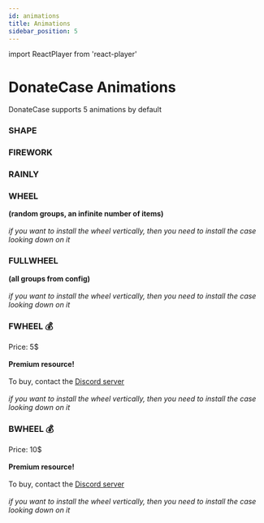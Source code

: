 ```yaml
---
id: animations
title: Animations
sidebar_position: 5
---
```

import ReactPlayer from 'react-player'


# DonateCase Animations
DonateCase supports 5 animations by default

### SHAPE
<ReactPlayer loop="true" controls url='https://jodexindustries.xyz/assets/videos/shape.mkv' />

### FIREWORK
<ReactPlayer loop="true" controls url='https://jodexindustries.xyz/assets/videos/firework.mkv' />

### RAINLY
<ReactPlayer loop="true" controls url='https://jodexindustries.xyz/assets/videos/rainly.mkv' />

### WHEEL
**(random groups, an infinite number of items)** <br></br>
_if you want to install the wheel vertically, then you need to install the case looking down on it_
<ReactPlayer loop="true" controls url='https://jodexindustries.xyz/assets/videos/wheel.mkv' />

### FULLWHEEL 
**(all groups from config)** <br></br>
_if you want to install the wheel vertically, then you need to install the case looking down on it_
<ReactPlayer loop="true" controls url='https://jodexindustries.xyz/assets/videos/fullwheel.mkv' />

### FWHEEL 💰
Price: 5$ <br></br>
**Premium resource!** <br></br>
To buy, contact the [Discord server](https://discord.gg/a65jVPK9vM) <br></br>
_if you want to install the wheel vertically, then you need to install the case looking down on it_

<ReactPlayer loop="true" controls url='https://jodexindustries.xyz/assets/videos/fwheel.mkv' />

### BWHEEL 💰
Price: 10$ <br></br>
**Premium resource!** <br></br>
To buy, contact the [Discord server](https://discord.gg/a65jVPK9vM) <br></br>
_if you want to install the wheel vertically, then you need to install the case looking down on it_

<ReactPlayer loop="true" controls url='https://jodexindustries.xyz/assets/videos/bwheel.mp4' />
